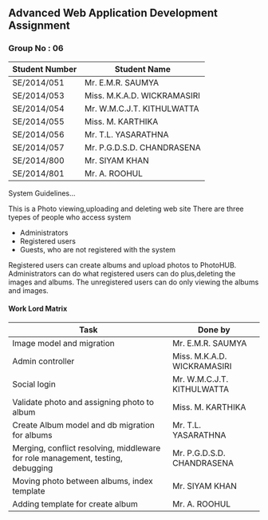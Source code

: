 
## Advanced Web  Application Development Assignment
### Group No : 06
| Student Number | Student Name |
|  ------------- | ------------- |
|SE/2014/051 |Mr. E.M.R. SAUMYA|
|SE/2014/053 |Miss. M.K.A.D. WICKRAMASIRI|
|SE/2014/054 |Mr. W.M.C.J.T. KITHULWATTA|
|SE/2014/055 |Miss. M. KARTHIKA|
|SE/2014/056 |Mr. T.L. YASARATHNA|
|SE/2014/057 |Mr. P.G.D.S.D. CHANDRASENA|
|SE/2014/800 |Mr. SIYAM KHAN|
|SE/2014/801 |Mr. A. ROOHUL|

System Guidelines...

This is a Photo viewing,uploading and deleting web site
There are three tyepes of people who access system
* Administrators
* Registered users
* Guests, who are not registered with the system

Registered users can create albums and upload photos to PhotoHUB. Administrators can do what registered users can do plus,deleting the images and albums. The unregistered users can do only viewing the albums and images.

#### Work Lord Matrix
| Task | Done by |
| ------------- | ------------- |
|Image model and migration|Mr. E.M.R. SAUMYA| 
|Admin controller|Miss. M.K.A.D. WICKRAMASIRI| 
|Social login|Mr. W.M.C.J.T. KITHULWATTA| 
|Validate photo and assigning photo to album|Miss. M. KARTHIKA| 
|Create Album model and db migration for albums| Mr. T.L. YASARATHNA| 
|Merging, conflict resolving, middleware for role management, testing, debugging |Mr. P.G.D.S.D. CHANDRASENA| 
|Moving photo between albums, index template|Mr. SIYAM KHAN| 
|Adding template for create album|Mr. A. ROOHUL| 

